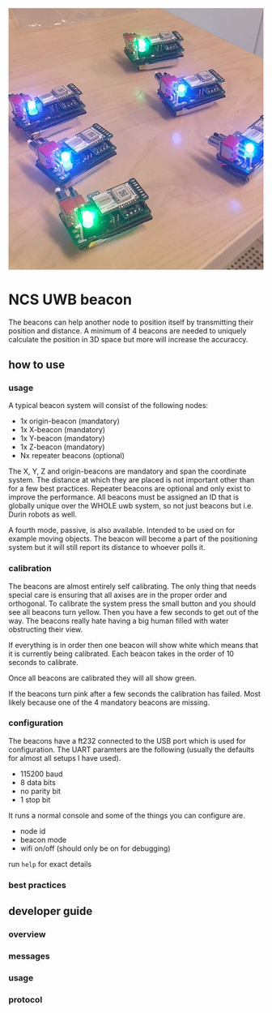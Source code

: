 ![](docs/swarm.jpg)

# NCS UWB beacon
The beacons can help another node to position itself by transmitting their position and distance. 
A minimum of 4 beacons are needed to uniquely calculate the position in 3D space but more will increase the accuraccy.

## how to use
### usage
A typical beacon system will consist of the following nodes:
* 1x origin-beacon (mandatory)
* 1x X-beacon (mandatory)
* 1x Y-beacon (mandatory)
* 1x Z-beacon (mandatory)
* Nx repeater beacons (optional)

The X, Y, Z and origin-beacons are mandatory and span the coordinate system. The distance at which they are placed is not important other than for a few best practices. Repeater beacons are optional and only exist to improve the performance. All beacons must be assigned an ID that is globally unique over the WHOLE uwb system, so not just beacons but i.e. Durin robots as well.

A fourth mode, passive, is also available. Intended to be used on for example moving objects. The beacon will become a part of the positioning system but it will still report its distance to whoever polls it.

### calibration
The beacons are almost entirely self calibrating. The only thing that needs special care is ensuring that all axises are in the proper order and orthogonal. To calibrate the system press the small button and you should see all beacons turn yellow. Then you have a few seconds to get out of the way. The beacons really hate having a big human filled with water obstructing their view.

If everything is in order then one beacon will show white which means that it is currently being calibrated. Each beacon takes in the order of 10 seconds to calibrate.

Once all beacons are calibrated they will all show green.

If the beacons turn pink after a few seconds the calibration has failed. Most likely because one of the 4 mandatory beacons are missing.

### configuration
The beacons have a ft232 connected to the USB port which is used for configuration. The UART paramters are the following (usually the defaults for almost all setups I have used).

* 115200 baud
* 8 data bits
* no parity bit
* 1 stop bit

It runs a normal console and some of the things you can configure are.
* node id
* beacon mode
* wifi on/off (should only be on for debugging)

run `help` for exact details

### best practices 


## developer guide
### overview

### messages

### usage

### protocol